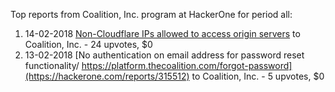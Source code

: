 Top reports from Coalition, Inc. program at HackerOne for period all:

1. 14-02-2018 [Non-Cloudflare IPs allowed to access origin servers](https://hackerone.com/reports/315838) to Coalition, Inc. - 24 upvotes, $0
2. 13-02-2018 [No authentication on email address for password reset functionality/ https://platform.thecoalition.com/forgot-password](https://hackerone.com/reports/315512) to Coalition, Inc. - 5 upvotes, $0
